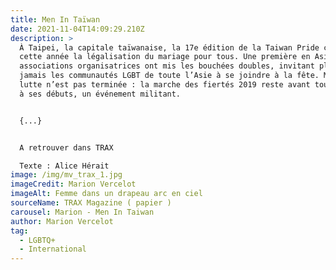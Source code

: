 ```yaml
---
title: Men In Taïwan
date: 2021-11-04T14:09:29.210Z
description: >
  À Taipei, la capitale taïwanaise, la 17e édition de la Taiwan Pride célèbre
  cette année la légalisation du mariage pour tous. Une première en Asie. Les
  associations organisatrices ont mis les bouchées doubles, invitant plus que
  jamais les communautés LGBT de toute l’Asie à se joindre à la fête. Mais la
  lutte n’est pas terminée : la marche des fiertés 2019 reste avant tout, comme
  à ses débuts, un événement militant.


  {...}


  A retrouver dans TRAX

  Texte : Alice Hérait
image: /img/mv_trax_1.jpg
imageCredit: Marion Vercelot
imageAlt: Femme dans un drapeau arc en ciel
sourceName: TRAX Magazine ( papier )
carousel: Marion - Men In Taiwan
author: Marion Vercelot
tag:
  - LGBTQ+
  - International
---
```

